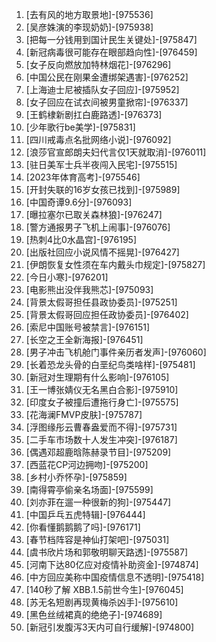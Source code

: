 
1. [去有风的地方取景地]-[975536]
1. [吴彦姝演的李现奶奶]-[975938]
1. [把每一分钱用到国计民生关键处]-[975847]
1. [新冠病毒很可能存在眼部趋向性]-[976459]
1. [女子反向燃放加特林烟花]-[976296]
1. [中国公民在刚果金遭绑架遇害]-[976252]
1. [上海迪士尼被插队女子回应]-[975952]
1. [女子回应在试衣间被男童掀帘]-[976337]
1. [王鹤棣新剧扛白鹿路透]-[976373]
1. [少年歌行be美学]-[975831]
1. [四川戒毒点名批网络小说]-[976092]
1. [浪莎官宣郎朗夫妇代言仅1天就取消]-[976011]
1. [驻日美军士兵半夜闯入民宅]-[975515]
1. [2023年体育高考]-[975546]
1. [开封失联的16岁女孩已找到]-[975989]
1. [中国奇谭9.6分]-[976093]
1. [曝拉塞尔已取关森林狼]-[976247]
1. [警方通报男子飞机上闹事]-[976076]
1. [热刺4比0水晶宫]-[976195]
1. [出版社回应小说风情不摇晃]-[976427]
1. [伊朗恢复女性须在车内戴头巾规定]-[975827]
1. [今日小寒]-[976201]
1. [电影熊出没伴我熊芯]-[975093]
1. [背景太假哥担任县政协委员]-[975251]
1. [背景太假哥回应担任政协委员]-[976402]
1. [索尼中国账号被禁言]-[976151]
1. [长空之王全新海报]-[976451]
1. [男子冲击飞机舱门事件亲历者发声]-[976060]
1. [长着恐龙头骨的白垩纪鸟类啥样]-[975481]
1. [新冠对生理期有什么影响]-[976105]
1. [王一博张婧仪无名黑白合影]-[975910]
1. [印度女子被撞后遭拖行身亡]-[975575]
1. [花海澜FMVP皮肤]-[975787]
1. [浮图缘彤云曹春盎爱而不得]-[975731]
1. [二手车市场数十人发生冲突]-[976187]
1. [偶遇邓超鹿晗陈赫录节目]-[975209]
1. [西蓝花CP河边拥吻]-[975200]
1. [乡村小乔怀孕]-[975859]
1. [南得霄亭偷亲名场面]-[975599]
1. [刘亦菲在遛一种很新的狗]-[975447]
1. [中国乒乓五虎特辑]-[976444]
1. [你看懂鹅鹅鹅了吗]-[976171]
1. [春节档阵容是神仙打架吧]-[975031]
1. [虞书欣片场和郭敬明聊天路透]-[975587]
1. [河南下达80亿应对疫情补助资金]-[974874]
1. [中方回应美称中国疫情信息不透明]-[975418]
1. [140秒了解 XBB.1.5前世今生]-[976045]
1. [苏无名短剧再现黄梅杀凶手]-[975610]
1. [黑色丝绒裙真的绝绝子]-[974689]
1. [新冠引发腹泻3天内可自行缓解]-[974800]